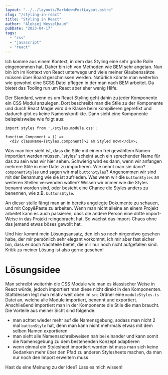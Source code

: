 ```yaml
---
layout: "../../layouts/MarkdownPostLayout.astro"
slug: "/styling-in-react"  
title: "Styling in React"
author: "Aleksej Wesselbaum"
pubDate: "2023-04-17"
tags: 
  - "css"
  - "javascript"
  - "react"
---
```


Ich komme aus einem Kontext, in dem das Styling eine sehr große Rolle eingenommen hat. Daher bin ich von Methoden wie BEM sehr angetan. Nun bin ich im Kontext von React unterwegs und viele meiner Glaubenssätze müssen über Board geschmissen werden. Natürlich könnte man weiterhin wie gewohnt eine SCSS Datei pflegen in der man nach BEM arbeitet. Da bietet das Tooling run um React aber eher wenig Hilfe.

Der Standard, wenn es um React Styling geht dahin zu jeder Komponente ein CSS Modul anzulegen. Dort beschreibt man die Stile zu der Komponente und durch React Magie wird die Klasse beim kompilieren geprefixt und dadurch gibt es keine Namenskonflikte. Dann sieht eine Komponente beispielsweise wie folgt aus:

```
import styles from './styles.module.css';

function Component = () => 
  <div className={styles.component}>I am Styled now!</div>;
```

Was man hier sieht ist, dass die Stile mit einem frei gewähltem Namen importiert werden müssen. 'styles' scheint auch ein sprechender Name für das zu sein was wir hier sehen. Schwierig wird es dann, wenn wir anfangen mehrere Stile in eine Datei zu importieren. Wie nennt man sie dann? `componentStyles` und sagen wir mal `buttonStyles`? Angenommen wir sind mit der Benamung wie sie ist zufrieden. Was wenn wir die `buttonStyles` an weiteren Stellen verwenden wollen? Wissen wir immer wie die Styles benannt worden sind, oder besteht eine Chance die Styles anders zu benennen, wie z.B. `buttonsStyle`.

An dieser stelle fängt man an in bereits angelegte Dokumente zu schauen, und mit Copy&Paste zu arbeiten. Wenn man nicht alleine an einem Projekt arbeitet kann es auch passieren, dass die andere Person eine dritte import-Weise in das Projekt reingebracht hat. So wächst das import-Chaos ohne das jemand etwas böses gewollt hat.

Und hier kommt mein Lösungsansatz, den ich so noch nirgendwo gesehen habe, der mir persönlich sehr elegant vorkommt, ich mir aber fast sicher bin, dass er doch Nachteile bietet, die mir nur noch nicht aufgefallen sind. Kritik zu meiner Lösung ist also gerne gesehen!

# Lösungsidee

Man schreibt weiterhin die CSS Module wie man es klassischer Weise in React würde, jedoch importiert man diese nicht direkt in den Komponenten. Stattdessen legt man relativ weit oben im `src` Ordner eine `moduleStyles.ts` Datei an, welche alle Module importiert, benennt und exportiert. Anschließend importiert man in der Komponente die Stile die man braucht. Die Vorteile aus meiner Sicht sind folgende:

- man achtet wieder mehr auf die Namensgebung, sodass man nicht 2 mal `buttonStyle` hat, denn man kann nicht mehrmals etwas mit dem selben Namen exportieren
- man sieht alle Namensschreibweisen nah bei einander und kann somit die Namensgebung zu dem bestehenden Konzept adaptieren
- wenn einmal ein Stylesheet importiert worden ist muss man sich keine Gedanken mehr über den Pfad zu anderen Stylesheets machen, da man nur noch den Import erweitern muss

Hast du eine Meinung zu der Idee? Lass es mich wissen!

